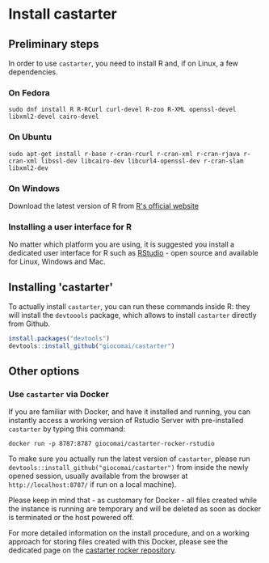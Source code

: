 Install castarter
================

Preliminary steps
-----------------

In order to use `castarter`, you need to install R and, if on Linux, a few dependencies.

### On Fedora

``` install
sudo dnf install R R-RCurl curl-devel R-zoo R-XML openssl-devel libxml2-devel cairo-devel
```

### On Ubuntu

``` install
sudo apt-get install r-base r-cran-rcurl r-cran-xml r-cran-rjava r-cran-xml libssl-dev libcairo-dev libcurl4-openssl-dev r-cran-slam libxml2-dev
```

### On Windows

Download the latest version of R from [R's official website](https://www.r-project.org/%7Bhttps://www.r-project.org/)

### Installing a user interface for R

No matter which platform you are using, it is suggested you install a dedicated user interface for R such as [RStudio](https://www.rstudio.com/products/rstudio/download/) - open source and available for Linux, Windows and Mac.

Installing 'castarter'
----------------------

To actually install `castarter`, you can run these commands inside R: they will install the `devtoools` package, which allows to install `castarter` directly from Github.

``` r
install.packages("devtools")
devtools::install_github("giocomai/castarter")
```

Other options
-------------

### Use `castarter` via Docker

If you are familiar with Docker, and have it installed and running, you can instantly access a working version of Rstudio Server with pre-installed `castarter` by typing this command:

``` installing
docker run -p 8787:8787 giocomai/castarter-rocker-rstudio
```

To make sure you actually run the latest version of `castarter`, please run `devtools::install_github("giocomai/castarter")` from inside the newly opened session, usually available from the browser at `http://localhost:8787/` if run on a local machine).

Please keep in mind that - as customary for Docker - all files created while the instance is running are temporary and will be deleted as soon as docker is terminated or the host powered off.

For more detailed information on the install procedure, and on a working approach for storing files created with this Docker, please see the dedicated page on the [castarter rocker repository](https://github.com/giocomai/castarter-rocker/tree/master/rstudio).

